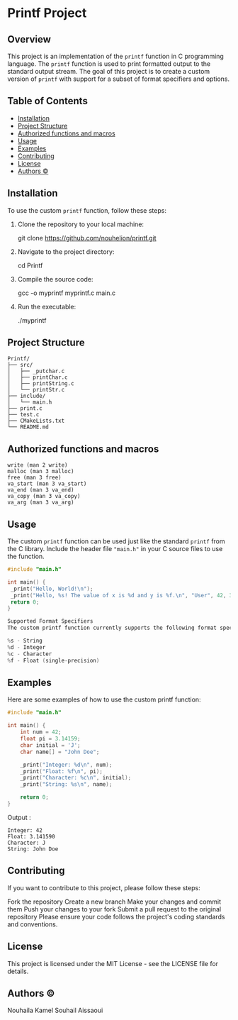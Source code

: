 
# Printf Project

## Overview

This project is an implementation of the `printf` function in C programming language. The `printf` function is used to print formatted output to the standard output stream. The goal of this project is to create a custom version of `printf` with support for a subset of format specifiers and options.

## Table of Contents

- [Installation](#installation)
- [Project Structure](#project-structure)
- [Authorized functions and macros](#authorized-functions-and-macros)
- [Usage](#usage)
- [Examples](#examples)
- [Contributing](#contributing)
- [License](#license)
- [Authors ©](#Authors-©)

## Installation

To use the custom `printf` function, follow these steps:

1. Clone the repository to your local machine:

    git clone https://github.com/nouhelion/printf.git

3. Navigate to the project directory:

    cd Printf

5. Compile the source code:

    gcc -o myprintf myprintf.c main.c

7. Run the executable:

   ./myprintf

## Project Structure 

```
Printf/
├── src/
│   ├── _putchar.c 
│   ├── printChar.c 
│   ├── printString.c
│   └── printStr.c
├── include/
│   └── main.h
├── print.c
├── test.c
├── CMakeLists.txt
└── README.md
```
## Authorized functions and macros

```
write (man 2 write)
malloc (man 3 malloc)
free (man 3 free)
va_start (man 3 va_start)
va_end (man 3 va_end)
va_copy (man 3 va_copy)
va_arg (man 3 va_arg)
```

## Usage

The custom `printf` function can be used just like the standard `printf` from the C library. Include the header file `"main.h"` in your C source files to use the function.

```c
#include "main.h"

int main() {
 _print("Hello, World!\n");
 _print("Hello, %s! The value of x is %d and y is %f.\n", "User", 42, 3.14);
 return 0;
}

Supported Format Specifiers
The custom printf function currently supports the following format specifiers:

%s - String
%d - Integer
%c - Character
%f - Float (single-precision)
```

## Examples
Here are some examples of how to use the custom printf function:

```c
#include "main.h"

int main() {
    int num = 42;
    float pi = 3.14159;
    char initial = 'J';
    char name[] = "John Doe";

    _print("Integer: %d\n", num);
    _print("Float: %f\n", pi);
    _print("Character: %c\n", initial);
    _print("String: %s\n", name);

    return 0;
}
```

Output :

```
Integer: 42
Float: 3.141590
Character: J
String: John Doe
```

## Contributing
If you want to contribute to this project, please follow these steps:

Fork the repository
Create a new branch
Make your changes and commit them
Push your changes to your fork
Submit a pull request to the original repository
Please ensure your code follows the project's coding standards and conventions.

## License
This project is licensed under the MIT License - see the LICENSE file for details.

## Authors ©
Nouhaila Kamel
Souhail Aissaoui
